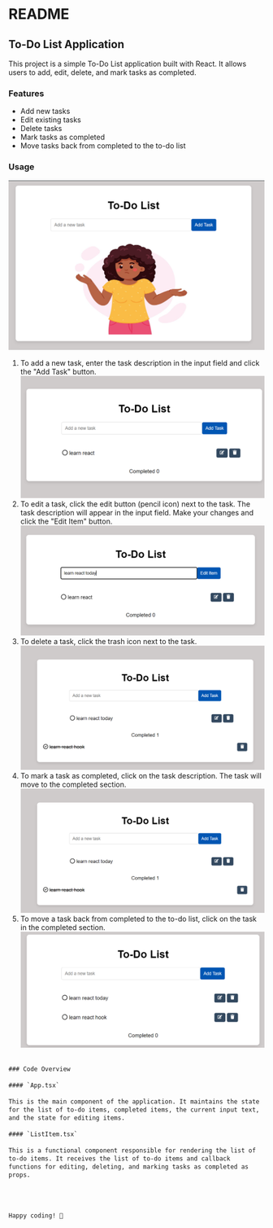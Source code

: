 # README

## To-Do List Application

This project is a simple To-Do List application built with React. It allows users to add, edit, delete, and mark tasks as completed.

### Features

- Add new tasks
- Edit existing tasks
- Delete tasks
- Mark tasks as completed
- Move tasks back from completed to the to-do list

### Usage
![alt text](image.png)
1. To add a new task, enter the task description in the input field and click the "Add Task" button.
![alt text](image-5.png)
2. To edit a task, click the edit button (pencil icon) next to the task. The task description will appear in the input field. Make your changes and click the "Edit Item" button.
![alt text](image-1.png)
3. To delete a task, click the trash icon next to the task.
![alt text](image-2.png)
4. To mark a task as completed, click on the task description. The task will move to the completed section.
![alt text](image-3.png)
5. To move a task back from completed to the to-do list, click on the task in the completed section.
![alt text](image-4.png)

```

### Code Overview

#### `App.tsx`

This is the main component of the application. It maintains the state for the list of to-do items, completed items, the current input text, and the state for editing items.

#### `ListItem.tsx`

This is a functional component responsible for rendering the list of to-do items. It receives the list of to-do items and callback functions for editing, deleting, and marking tasks as completed as props.




Happy coding! 🚀